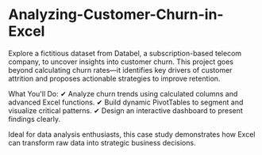 # Analyzing-Customer-Churn-in-Excel

Explore a fictitious dataset from Databel, a subscription-based telecom company, to uncover insights into customer churn. This project goes beyond calculating churn rates—it identifies key drivers of customer attrition and proposes actionable strategies to improve retention.

What You'll Do:
✔ Analyze churn trends using calculated columns and advanced Excel functions.
✔ Build dynamic PivotTables to segment and visualize critical patterns.
✔ Design an interactive dashboard to present findings clearly.

Ideal for data analysis enthusiasts, this case study demonstrates how Excel can transform raw data into strategic business decisions.

